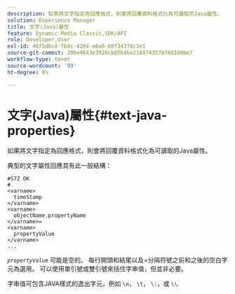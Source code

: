 ```yaml
---
description: 如果將文字指定為回應格式，則會將回覆資料格式化為可讀取的Java屬性。
solution: Experience Manager
title: 文字(Java)屬性
feature: Dynamic Media Classic,SDK/API
role: Developer,User
exl-id: 46f5dbc8-fbdc-4204-a6a0-60f34378c3e1
source-git-commit: 206e4643e3926cb85b4be2189743578f88180be7
workflow-type: tm+mt
source-wordcount: '99'
ht-degree: 0%

---
```


# 文字(Java)屬性{#text-java-properties}

如果將文字指定為回應格式，則會將回覆資料格式化為可讀取的Java屬性。

典型的文字屬性回應具有此一般結構：

```
#S7Z OK
#
<varname>
  timeStamp
</varname>
<varname>
  objectName.propertyName
</varname>=
<varname>
  propertyValue
</varname>
...
```

*`propertyValue`* 可能是空的。 每行開頭和結尾以及=分隔符號之前和之後的空白字元為選用。 可以使用單引號或雙引號來括住字串值，但並非必要。

字串值可包含JAVA樣式的逸出字元，例如 `\n`， `\t`， `\:`，或 `\\`.

